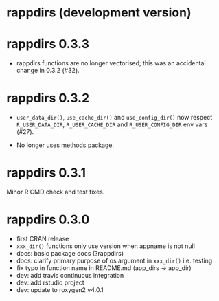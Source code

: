 # rappdirs (development version)

# rappdirs 0.3.3

* rappdirs functions are no longer vectorised; this was an accidental change
  in 0.3.2 (#32).

# rappdirs 0.3.2

* `user_data_dir()`, `use_cache_dir()` and `use_config_dir()` now respect
  `R_USER_DATA_DIR`, `R_USER_CACHE_DIR` and `R_USER_CONFIG_DIR` env vars
  (#27).

* No longer uses methods package.

# rappdirs 0.3.1

Minor R CMD check and test fixes.

# rappdirs 0.3.0

* first CRAN release
* `xxx_dir()` functions only use version when appname is not null
* docs: basic package docs (?rappdirs)
* docs: clarify primary purpose of os argument in `xxx_dir()` i.e. testing
* fix typo in function name in README.md (app_dirs -> app_dir)
* dev: add travis continuous integration
* dev: add rstudio project
* dev: update to roxygen2 v4.0.1
